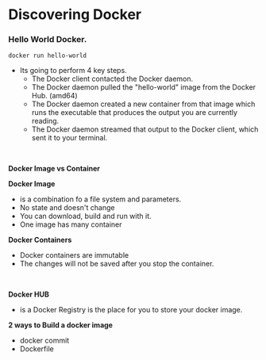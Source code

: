 # Discovering Docker

### Hello World Docker.

```cli 
docker run hello-world
```
- Its going to perform  4 key steps.
    -   The Docker client contacted the Docker daemon.
    - The Docker daemon pulled the "hello-world" image from the Docker Hub.
    (amd64)
    - The Docker daemon created a new container from that image which runs the
    executable that produces the output you are currently reading.
    - The Docker daemon streamed that output to the Docker client, which sent it
    to your terminal.

<br>

**Docker Image vs Container**
    

**Docker Image**
- is a combination fo a file system and parameters.
- No state and doesn't change
- You can download, build and run with it.
- One image has many container


**Docker Containers**
- Docker containers are immutable
- The changes will not be saved after  you stop the container.

<br>

**Docker HUB**
- is  a Docker Registry is the place for you to store your docker image.


**2 ways to Build a docker image**
- docker commit
- Dockerfile

